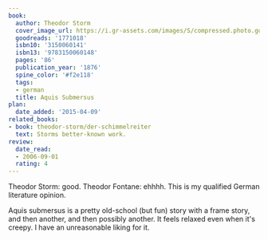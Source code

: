 ```yaml
---
book:
  author: Theodor Storm
  cover_image_url: https://i.gr-assets.com/images/S/compressed.photo.goodreads.com/books/1188027767l/1771018._SY475_.jpg
  goodreads: '1771018'
  isbn10: '3150060141'
  isbn13: '9783150060148'
  pages: '86'
  publication_year: '1876'
  spine_color: '#f2e118'
  tags:
  - german
  title: Aquis Submersus
plan:
  date_added: '2015-04-09'
related_books:
- book: theodor-storm/der-schimmelreiter
  text: Storms better-known work.
review:
  date_read:
  - 2006-09-01
  rating: 4
---
```

Theodor Storm: good. Theodor Fontane: ehhhh. This is my qualified German literature opinion.

Aquis submersus is a pretty old-school (but fun) story with a frame story, and then another, and then possibly another.
It feels relaxed even when it's creepy. I have an unreasonable liking for it.
